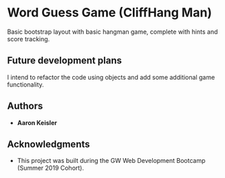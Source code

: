 # Word Guess Game (CliffHang Man)

Basic bootstrap layout with basic hangman game, complete with hints and score tracking.

## Future development plans

I intend to refactor the code using objects and add some additional game functionality.

## Authors

- **Aaron Keisler**

## Acknowledgments

- This project was built during the GW Web Development Bootcamp (Summer 2019 Cohort).
